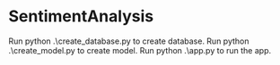 # SentimentAnalysis
Run python .\create_database.py to create database.
Run python .\create_model.py to create model.
Run python .\app.py to run the app.

